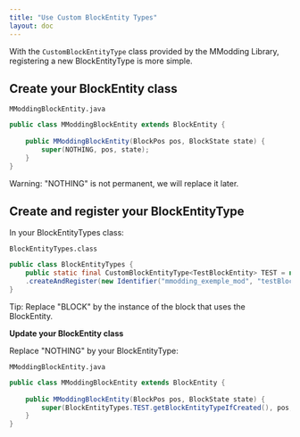 ```yaml
---
title: "Use Custom BlockEntity Types"
layout: doc
---
```


With the `CustomBlockEntityType` class provided by the MModding Library, registering a new BlockEntityType is more simple.

## **Create your BlockEntity class**

`MModdingBlockEntity.java`
```java
public class MModdingBlockEntity extends BlockEntity {
    
    public MModdingBlockEntity(BlockPos pos, BlockState state) {
        super(NOTHING, pos, state);
    }
}
```

<div class="notification is-warning is-dark">Warning: "NOTHING" is not permanent, we will replace it later.</div>

## **Create and register your BlockEntityType**

In your BlockEntityTypes class:

`BlockEntityTypes.class`
```java
public class BlockEntityTypes {
    public static final CustomBlockEntityType<TestBlockEntity> TEST = new CustomBlockEntityType<>(MModdingBlockEntity::new, BLOCK)
	.createAndRegister(new Identifier("mmodding_exemple_mod", "testBlockEntityType"));
}
```

<div class="notification is-success is-dark">Tip: Replace "BLOCK" by the instance of the block that uses the BlockEntity.</div>

**Update your BlockEntity class**

Replace "NOTHING" by your BlockEntityType:

`MModdingBlockEntity.java`
```java
public class MModdingBlockEntity extends BlockEntity {
    
    public MModdingBlockEntity(BlockPos pos, BlockState state) {
        super(BlockEntityTypes.TEST.getBlockEntityTypeIfCreated(), pos, state);
    }
}
```
